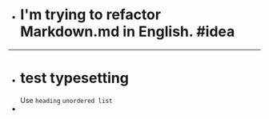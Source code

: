 - # I'm trying to refactor Markdown.md in English. #idea
- ---
- # test typesetting
  Use `heading` `unordered list`
-